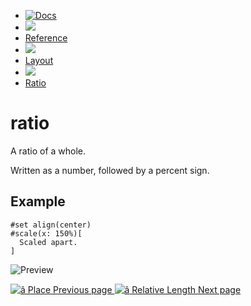   * [ ![Docs](/assets/icons/16-docs-dark.svg) ](/docs)
  * ![](/assets/icons/16-arrow-right.svg)
  * [ Reference ](/docs/reference/)
  * ![](/assets/icons/16-arrow-right.svg)
  * [ Layout ](/docs/reference/layout/)
  * ![](/assets/icons/16-arrow-right.svg)
  * [ Ratio ](/docs/reference/layout/ratio/)

#  ratio

A ratio of a whole.

Written as a number, followed by a percent sign.

##  Example

    
    
    #set align(center)
    #scale(x: 150%)[
      Scaled apart.
    ]
    

![Preview](/assets/docs/xEgSJZQe3kQz-XQhwaSthwAAAAAAAAAA.png)

[ ![â](/assets/icons/16-arrow-right.svg) Place  Previous page
](/docs/reference/layout/place/) [ ![â](/assets/icons/16-arrow-right.svg)
Relative Length  Next page  ](/docs/reference/layout/relative/)

